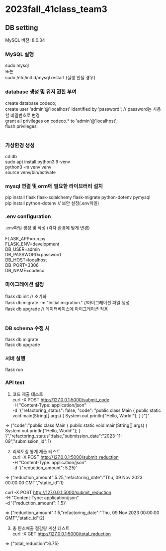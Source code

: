  # 2023fall_41class_team3

 ## DB setting
 MySQL 버전: 8.0.34

 ### MySQL 실행
 sudo mysql<br/>
 또는<br/>
 sudo /etc/init.d/mysql restart (실행 안될 경우)<br/>

### database 생성 및 유저 권한 부여
create database codeco; <br/>
create user 'admin'@'localhost' identified by 'password'; // password는 사용할 비밀번호로 변경<br/>
grant all privileges on codeco.* to 'admin'@'localhost';<br/>
flush privileges;<br/>
<br/>

### 가상환경 생성

cd db <br/>
sudo apt install python3.9-venv<br/>
python3 -m venv venv<br/>
source venv/bin/activate<br/>

### mysql 연결 및 orm에 필요한 라이브러리 설치
pip install flask flask-sqlalchemy flask-migrate python-dotenv pymysql<br/>
pip install python-dotenv // 보안 설정(.env파일)<br/>

### .env configuration
.env파일 생성 및 작성 (각자 환경에 맞게 변경)<br/>
<br/>
FLASK_APP=run.py<br/>
FLASK_ENV=development<br/>
DB_USER=admin<br/>
DB_PASSWORD=password<br/>
DB_HOST=localhost<br/>
DB_PORT=3306<br/>
DB_NAME=codeco<br/>

### 마이그레이션 설정
flask db init // 초기화<br/>
flask db migrate -m "Initial migration." //마이그레이션 파일 생성<br/>
flask db upgrade // 데이터베이스에 마이그레이션 적용<br/>
<br/>

### DB schema 수정 시
flask db migrate <br/>
flask db upgrade <br/>

### 서버 실행
flask run

### API test
1. 코드 제출 테스트 <br/>
curl -X POST http://127.0.0.1:5000/submit_code \
     -H "Content-Type: application/json" \
     -d '{"refactoring_status": false, "code": "public class Main { public static void main(String[] args) { System.out.println(\"Hello, World!\"); } }"}'

=> {"code":"public class Main { public static void main(String[] args) { System.out.println(\"Hello, World!\"); } }","refactoring_status":false,"submission_date":"2023-11-09","submission_id":1}

2. 리팩토링 통계 제출 테스트<br/>
curl -X POST http://127.0.0.1:5000/submit_reduction \
     -H "Content-Type: application/json" \
     -d '{"reduction_amount": 5.25}'

=> {"reduction_amount":5.25,"refactoring_date":"Thu, 09 Nov 2023 00:00:00 GMT","static_id":1}

curl -X POST http://127.0.0.1:5000/submit_reduction \
     -H "Content-Type: application/json" \
     -d '{"reduction_amount": 1.5}'

=> {"reduction_amount":1.5,"refactoring_date":"Thu, 09 Nov 2023 00:00:00 GMT","static_id":2}

3. 총 탄소배출 절감량 계산 테스트 <br/>
curl -X GET http://127.0.0.1:5000/total_reduction

=> {"total_reduction":6.75}